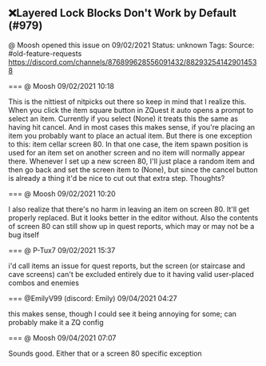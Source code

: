 ## ❌Layered Lock Blocks Don't Work by Default (#979)
@ Moosh opened this issue on 09/02/2021
Status: unknown
Tags: 
Source: #old-feature-requests https://discord.com/channels/876899628556091432/882932541429014538


=== @ Moosh 09/02/2021 10:18

This is the nittiest of nitpicks out there so keep in mind that I realize this. When you click the item square button in ZQuest it auto opens a prompt to select an item. Currently if you select (None) it treats this the same as having hit cancel. And in most cases this makes sense, if you're placing an item you probably want to place an actual item. But there is one exception to this: item cellar screen 80. In that one case, the item spawn position is used for an item set on another screen and no item will normally appear there. Whenever I set up a new screen 80, I'll just place a random item and then go back and set the screen item to (None), but since the cancel button is already a thing it'd be nice to cut out that extra step. Thoughts?

=== @ Moosh 09/02/2021 10:20

I also realize that there's no harm in leaving an item on screen 80. It'll get properly replaced. But it looks better in the editor without. Also the contents of screen 80 can still show up in quest reports, which may or may not be a bug itself

=== @ P-Tux7 09/02/2021 15:37

i'd call items an issue for quest reports, but the screen (or staircase and cave screens) can't be excluded entirely due to it having valid user-placed combos and enemies

=== @EmilyV99 (discord: Emily) 09/04/2021 04:27

this makes sense, though I could see it being annoying for some; can probably make it a ZQ config

=== @ Moosh 09/04/2021 07:07

Sounds good. Either that or a screen 80 specific exception
